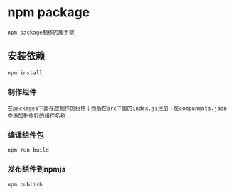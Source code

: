 # npm package
```
npm package制作的脚手架
```

## 安装依赖
```
npm install
```

### 制作组件
```
在packages下面存放制作的组件；然后在src下面的index.js注册；在components.json中添加制作好的组件名称
```

### 编译组件包
```
npm run build
```

### 发布组件到npmjs
```
npm publish
```